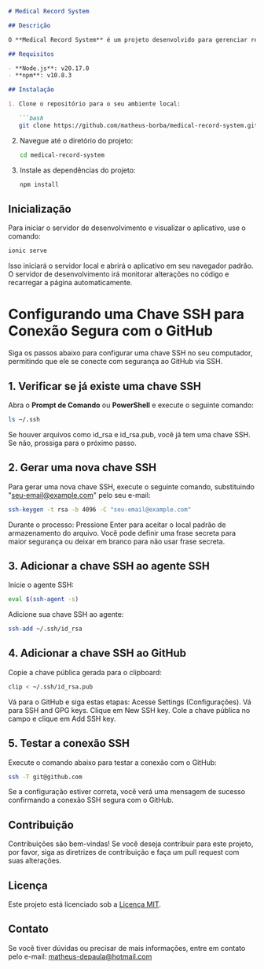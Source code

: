 ```markdown
# Medical Record System

## Descrição

O **Medical Record System** é um projeto desenvolvido para gerenciar registros médicos de forma eficiente e segura. O sistema permite a entrada, atualização e visualização de dados médicos, utilizando as tecnologias mais recentes para garantir uma experiência de usuário otimizada e confiável.

## Requisitos

- **Node.js**: v20.17.0
- **npm**: v10.8.3

## Instalação

1. Clone o repositório para o seu ambiente local:

   ```bash
   git clone https://github.com/matheus-borba/medical-record-system.git
   ```

2. Navegue até o diretório do projeto:

   ```bash
   cd medical-record-system
   ```

3. Instale as dependências do projeto:

   ```bash
   npm install
   ```

## Inicialização

Para iniciar o servidor de desenvolvimento e visualizar o aplicativo, use o comando:

```bash
ionic serve
```

Isso iniciará o servidor local e abrirá o aplicativo em seu navegador padrão. O servidor de desenvolvimento irá monitorar alterações no código e recarregar a página automaticamente.

# Configurando uma Chave SSH para Conexão Segura com o GitHub

Siga os passos abaixo para configurar uma chave SSH no seu computador, permitindo que ele se conecte com segurança ao GitHub via SSH.

## 1. Verificar se já existe uma chave SSH

   Abra o **Prompt de Comando** ou **PowerShell** e execute o seguinte comando:

   ```bash
   ls ~/.ssh
   ```
   Se houver arquivos como id_rsa e id_rsa.pub, você já tem uma chave SSH. Se não, prossiga para o próximo passo.

## 2. Gerar uma nova chave SSH
   Para gerar uma nova chave SSH, execute o seguinte comando, substituindo "seu-email@example.com" pelo seu e-mail:

   ```bash
   ssh-keygen -t rsa -b 4096 -C "seu-email@example.com"
   ```
   Durante o processo:
      Pressione Enter para aceitar o local padrão de armazenamento do arquivo.
      Você pode definir uma frase secreta para maior segurança ou deixar em branco para não usar frase secreta.

## 3. Adicionar a chave SSH ao agente SSH

   Inicie o agente SSH:
   ```bash
   eval $(ssh-agent -s)
   ```
   Adicione sua chave SSH ao agente:
   ```bash
   ssh-add ~/.ssh/id_rsa
   ```
## 4. Adicionar a chave SSH ao GitHub

   Copie a chave pública gerada para o clipboard:
   ```bash
   clip < ~/.ssh/id_rsa.pub
   ```
   Vá para o GitHub e siga estas etapas:
      Acesse Settings (Configurações).
      Vá para SSH and GPG keys.
      Clique em New SSH key.
      Cole a chave pública no campo e clique em Add SSH key.

## 5. Testar a conexão SSH
   Execute o comando abaixo para testar a conexão com o GitHub:

   ```bash
   ssh -T git@github.com
   ```
   Se a configuração estiver correta, você verá uma mensagem de sucesso confirmando a conexão SSH segura com o GitHub.

## Contribuição

Contribuições são bem-vindas! Se você deseja contribuir para este projeto, por favor, siga as diretrizes de contribuição e faça um pull request com suas alterações.

## Licença

Este projeto está licenciado sob a [Licença MIT](LICENSE).

## Contato

Se você tiver dúvidas ou precisar de mais informações, entre em contato pelo e-mail: matheus-depaula@hotmail.com
```
